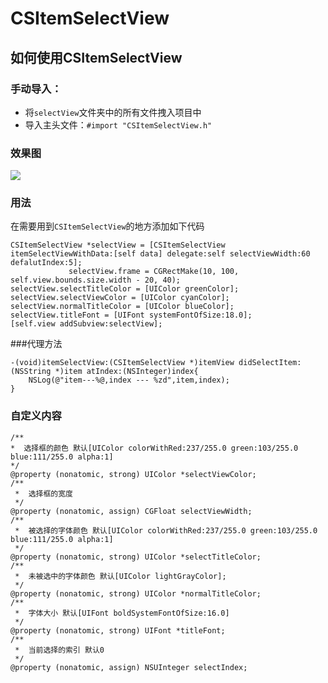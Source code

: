 # CSItemSelectView
## <a id="如何使用CSItemSelectView"></a>如何使用CSItemSelectView
### 手动导入：
* 将`selectView`文件夹中的所有文件拽入项目中
* 导入主头文件：`#import "CSItemSelectView.h"`

### 效果图
![](https://github.com/wcsBurneyCoder/CSItemSelectView/test.gif)

### 用法
在需要用到`CSItemSelectView`的地方添加如下代码
```objc
CSItemSelectView *selectView = [CSItemSelectView itemSelectViewWithData:[self data] delegate:self selectViewWidth:60 defalutIndex:5];
       		 selectView.frame = CGRectMake(10, 100, self.view.bounds.size.width - 20, 40);
selectView.selectTitleColor = [UIColor greenColor];
selectView.selectViewColor = [UIColor cyanColor];
selectView.normalTitleColor = [UIColor blueColor];
selectView.titleFont = [UIFont systemFontOfSize:18.0];
[self.view addSubview:selectView];
```
###代理方法
```objc
-(void)itemSelectView:(CSItemSelectView *)itemView didSelectItem:(NSString *)item atIndex:(NSInteger)index{
    NSLog(@"item---%@,index --- %zd",item,index);
}
```
### 自定义内容
```objc
/**
*  选择框的颜色 默认[UIColor colorWithRed:237/255.0 green:103/255.0 blue:111/255.0 alpha:1]
*/
@property (nonatomic, strong) UIColor *selectViewColor;
/**
 *  选择框的宽度
 */
@property (nonatomic, assign) CGFloat selectViewWidth;
/**
 *  被选择的字体颜色 默认[UIColor colorWithRed:237/255.0 green:103/255.0 blue:111/255.0 alpha:1]
 */
@property (nonatomic, strong) UIColor *selectTitleColor;
/**
 *  未被选中的字体颜色 默认[UIColor lightGrayColor];
 */
@property (nonatomic, strong) UIColor *normalTitleColor;
/**
 *  字体大小 默认[UIFont boldSystemFontOfSize:16.0]
 */
@property (nonatomic, strong) UIFont *titleFont;
/**
 *  当前选择的索引 默认0
 */
@property (nonatomic, assign) NSUInteger selectIndex;
```
